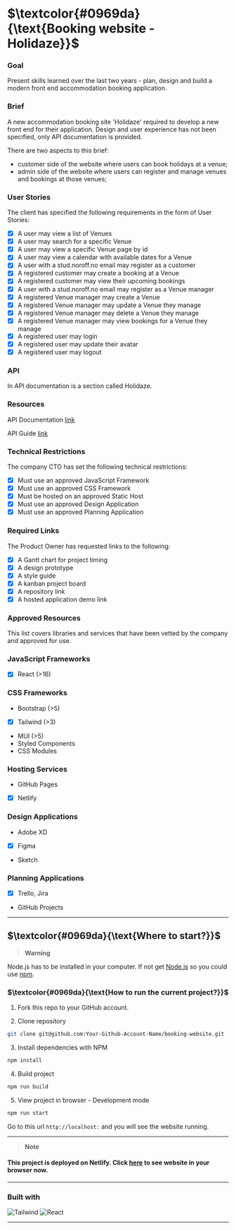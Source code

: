 <!-- Exam 2, Noroff Year 2 -->

# $\textcolor{#0969da}{\text{Booking website - Holidaze}}$

### Goal

Present skills learned over the last two years - plan, design and build a modern front end accommodation booking application.

### Brief
A new accommodation booking site 'Holidaze' required to develop a new front end for their application. Design and user experience has not been specified, only API documentation is provided.

There are two aspects to this brief: 
- customer side of the website where users can book holidays at a venue; 
- admin side of the website where users can register and manage venues and bookings at those venues;

### User Stories
The client has specified the following requirements in the form of User Stories:

- [x] A user may view a list of Venues
- [x] A user may search for a specific Venue
- [x] A user may view a specific Venue page by id
- [x] A user may view a calendar with available dates for a Venue
- [x] A user with a stud.noroff.no email may register as a customer
- [x] A registered customer may create a booking at a Venue
- [x] A registered customer may view their upcoming bookings
- [x] A user with a stud.noroff.no email may register as a Venue manager
- [x] A registered Venue manager may create a Venue
- [x] A registered Venue manager may update a Venue they manage
- [x] A registered Venue manager may delete a Venue they manage
- [x] A registered Venue manager may view bookings for a Venue they manage
- [x] A registered user may login
- [x] A registered user may update their avatar
- [x] A registered user may logout

### API
In API documentation is a section called Holidaze. 

### Resources
API Documentation [link](https://docs.noroff.dev/holidaze/authentication)

API Guide [link](https://nf-api.onrender.com/docs/static/index.html#/holidaze-auth/post_api_v1_holidaze_auth_register)

### Technical Restrictions
The company CTO has set the following technical restrictions:

- [x] Must use an approved JavaScript Framework
- [x] Must use an approved CSS Framework
- [x] Must be hosted on an approved Static Host
- [x] Must use an approved Design Application
- [x] Must use an approved Planning Application

### Required Links
The Product Owner has requested links to the following:

- [x] A Gantt chart for project timing
- [x] A design prototype
- [x] A style guide
- [x] A kanban project board
- [x] A repository link
- [x] A hosted application demo link

### Approved Resources
This list covers libraries and services that have been vetted by the company and approved for use.

### JavaScript Frameworks
- [x] React (>16)

### CSS Frameworks
- Bootstrap (>5)
- [x] Tailwind (>3)
- MUI (>5)
- Styled Components
- CSS Modules

### Hosting Services
- GitHub Pages
- [x] Netlify

### Design Applications
- Adobe XD
- [x] Figma
- Sketch

### Planning Applications
- [x] Trello, Jira
- GitHub Projects

---

## $\textcolor{#0969da}{\text{Where to start?}}$

> **Warning**

Node.js has to be installed in your computer. If not get [Node.js](https://nodejs.org/en/download/) so you could use [npm](http://npmjs.com).

### $\textcolor{#0969da}{\text{How to run the current project?}}$

1. Fork this repo to your GitHub account.

2. Clone repository

```bash
git clone git@github.com:Your-Github-Account-Name/booking-website.git
```

3. Install dependencies with NPM

```bash
npm install
```

4. Build project

```bash
npm run build
```

5. View project in browser - Development mode

```bash
npm run start
```

Go to this url `http://localhost:` and you will see the website running.


---

> **Note**

#### This project is deployed on Netlify. Click [here](https://holidaze-booking-site.netlify.app) to see website in your browser now.

---

### Built with
![Tailwind](https://img.shields.io/badge/Tailwind_CSS-38B2AC?style=flat&logo=tailwind-css&logoColor=white)
![React](https://img.shields.io/badge/React-61DAFB?style=flat-&logo=React&logoColor=white&color=3c4b64)

---

<!-- ### Delivery
Include the required links in the Moodle delivery window using this template format.

All final changes must be merged into the default branch main or master. Other branches will not be checked.

Ensure that the readme.md file describes your project thoroughly, including how to setup and run the project locally and any special instructions for testers.

# Available Scripts

In the project directory, you can run:

### `npm start`

Runs the app in the development mode.\
Open [http://localhost:3000](http://localhost:3000) to view it in your browser.

The page will reload when you make changes.\
You may also see any lint errors in the console.

### `npm run build`

Builds the app for production to the `build` folder.\
It correctly bundles React in production mode and optimizes the build for the best performance.

The build is minified and the filenames include the hashes.\
Your app is ready to be deployed!

See the section about [deployment](https://facebook.github.io/create-react-app/docs/deployment) for more information.


## Learn More

You can learn more in the [Create React App documentation](https://facebook.github.io/create-react-app/docs/getting-started).

To learn React, check out the [React documentation](https://reactjs.org/).

### Code Splitting

This section has moved here: [https://facebook.github.io/create-react-app/docs/code-splitting](https://facebook.github.io/create-react-app/docs/code-splitting)

### Analyzing the Bundle Size

This section has moved here: [https://facebook.github.io/create-react-app/docs/analyzing-the-bundle-size](https://facebook.github.io/create-react-app/docs/analyzing-the-bundle-size)

### Making a Progressive Web App

This section has moved here: [https://facebook.github.io/create-react-app/docs/making-a-progressive-web-app](https://facebook.github.io/create-react-app/docs/making-a-progressive-web-app)

### Advanced Configuration

This section has moved here: [https://facebook.github.io/create-react-app/docs/advanced-configuration](https://facebook.github.io/create-react-app/docs/advanced-configuration)

### Deployment

This section has moved here: [https://facebook.github.io/create-react-app/docs/deployment](https://facebook.github.io/create-react-app/docs/deployment)

### `npm run build` fails to minify

This section has moved here: [https://facebook.github.io/create-react-app/docs/troubleshooting#npm-run-build-fails-to-minify](https://facebook.github.io/create-react-app/docs/troubleshooting#npm-run-build-fails-to-minify)
-->
